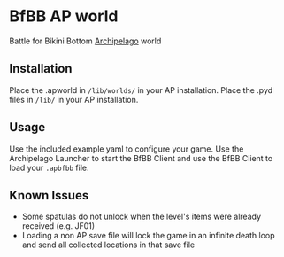 # BfBB AP world

Battle for Bikini Bottom [Archipelago](https://archipelago.gg/) world

## Installation

Place the .apworld in ``/lib/worlds/`` in your AP installation.
Place the .pyd files in ``/lib/`` in your AP installation.

## Usage

Use the included example yaml to configure your game.
Use the Archipelago Launcher to start the BfBB Client and use the BfBB Client to load your ``.apbfbb`` file.

## Known Issues

- Some spatulas do not unlock when the level's items were already received (e.g. JF01)
- Loading a non AP save file will lock the game in an infinite death loop and send all collected locations in that save file
